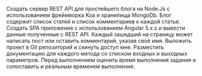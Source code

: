 Создать сервер REST API для простейшего блога на Node.Js c использованием фреймворка Koa и хранилища MongoDb.
Блог содержит список статей и список комментариев к каждой статье.
Создать SPA приложение с использованием Angular 5.x.x и вывести данные полученные с REST API.
Каждый зашедший на страницу может написать пост или оставить комментарий, указав своё имя.
Выложить проект в Git репозиторий и скинуть доступ мне.
Разместить документацию для каждого метода со списком входных и выходных параметров.
Перед выполнением оценить время выполнения задания и сопоставить и реальным временем выполнения.